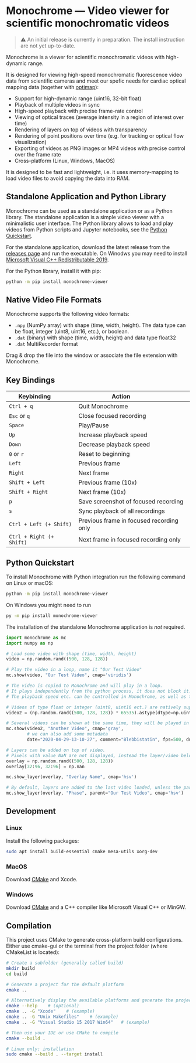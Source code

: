 # Monochrome — Video viewer for scientific monochromatic videos

> ⚠️ An initial release is currently in preparation. The install instruction are not yet up-to-date.

Monochrome is a viewer for scientific monochromatic videos with high-dynamic range.

It is designed for viewing high-speed monochromatic fluorescence video data from scientific cameras and meet our spefic needs for cardiac optical mapping data (together with [optimap](https://github.com/cardiacvision/optimap)):
* Support for high-dynamic range (uint16, 32-bit float)
* Playback of multiple videos in sync
* High-speed playback with precise frame-rate control
* Viewing of optical traces (average intensity in a region of interest over time)
* Rendering of layers on top of videos with transparency
* Rendering of point positions over time (e.g. for tracking or optical flow visualization)
* Exporting of videos as PNG images or MP4 videos with precise control over the frame rate
* Cross-platform (Linux, Windows, MacOS)

It is designed to be fast and lightweight, i.e. it uses memory-mapping to load video files to avoid copying the data into RAM. 

## Standalone Application and Python Library

Monochrome can be used as a standalone application or as a Python library. The standalone application is a simple video viewer with a minimalistic user interface. The Python library allows to load and play videos from Python scripts and Jupyter notebooks, see the [Python Quickstart](#python-quickstart).

For the standalone application, download the latest release from the [releases page](https://github.com/sitic/monochrome/-/releases) and run the executable. On Winodws you may need to install [Microsoft Visual C++ Redistributable 2019](https://aka.ms/vs/16/release/vc_redist.x86.exe).

For the Python library, install it with pip:

```bash
python -m pip install monochrome-viewer
```

## Native Video File Formats
Monochrome supports the following video formats:

* `.npy` (NumPy array) with shape (time, width, height). The data type can be float, integer (uint8, uint16, etc.), or boolean.
* `.dat` (binary) with shape (time, width, height) and data type float32
* `.dat` MultiRecorder format

Drag & drop the file into the window or associate the file extension with Monochrome.

## Key Bindings

| Keybinding &nbsp;&nbsp;&nbsp;&nbsp;&nbsp;&nbsp;&nbsp; | Action &nbsp;&nbsp;&nbsp;&nbsp;&nbsp;&nbsp;&nbsp;&nbsp;&nbsp;&nbsp;&nbsp;&nbsp;&nbsp;&nbsp; |
| --- | --- |
| `Ctrl + q` | Quit Monochrome |
| `Esc` or `q` | Close focused recording |
| `Space` | Play/Pause |
| `Up` | Increase playback speed |
| `Down` | Decrease playback speed |
| `0` or `r` | Reset to beginning |
| `Left` | Previous frame |
| `Right` | Next frame |
| `Shift + Left` | Previous frame (10x) |
| `Shift + Right` | Next frame (10x) |
| `p` | Save screenshot of focused recording |
| `s` | Sync playback of all recordings |
| `Ctrl + Left (+ Shift)` | Previous frame in focused recording only |
| `Ctrl + Right (+ Shift)` | Next frame in focused recording only |

## Python Quickstart

To install Monochrome with Python integration run the following command on Linux or macOS:
```bash
python -m pip install monochrome-viewer
```
On Windows you might need to run
```bash
py -m pip install monochrome-viewer
```
The installation of the standalone Monochrome application is *not* required.


```python
import monochrome as mc
import numpy as np

# Load some video with shape (time, width, height)
video = np.random.rand((500, 128, 128))

# Play the video in a loop, name it "Our Test Video"
mc.show(video, "Our Test Video", cmap='viridis')

# The video is copied to Monochrome and will play in a loop.
# It plays independently from the python process, it does not block it.
# The playback speed etc. can be controlled in Monochrome, as well as the export as png images or as mp4 video

# Videos of type float or integer (uint8, uint16 ect.) are natively supported by Monochrome
video2 = (np.random.rand((500, 128, 128)) * 65535).astype(dtype=np.uint16)

# Several videos can be shown at the same time, they will be played in sync if they have the same length
mc.show(video2, "Another Video", cmap='gray',
        # we can also add some metadata
        date="2020-04-29-13-10-27", comment="Blebbistatin", fps=500, duration_seconds=30)

# Layers can be added on top of video.
# Pixels with value NaN are not displayed, instead the layer/video below is shown
overlay = np.random.rand((500, 128, 128))
overlay[32:96, 32:96] = np.nan

mc.show_layer(overlay, "Overlay Name", cmap='hsv')

# By default, layers are added to the last video loaded, unless the parent name is specified.
mc.show_layer(overlay, "Phase", parent="Our Test Video", cmap='hsv')

```

## Development
### Linux

Install the following packages:
```bash
sudo apt install build-essential cmake mesa-utils xorg-dev
```

### MacOS

Download [CMake](https://cmake.org/download/) and Xcode.

### Windows

Download [CMake](https://cmake.org/) and a C++ compiler like Microsoft Visual C++ or MinGW.

## Compilation

This project uses CMake to generate cross-platform build configurations. Either use cmake-gui or the terminal from the project folder (where CMakeList is located):

```bash
# Create a subfolder (generally called build)
mkdir build
cd build

# Generate a project for the default platform
cmake ..

# Alternatively display the available platforms and generate the project for the platform of your choice
cmake --help    # (optional)
cmake .. -G "Xcode"    # (example)
cmake .. -G "Unix Makefiles"    # (example)
cmake .. -G "Visual Studio 15 2017 Win64"   # (example)

# Then use your IDE or use CMake to compile
cmake --build .

# Linux only: installation
sudo cmake --build . --target install
```
